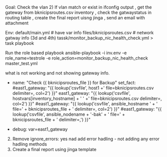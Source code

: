 


Goal: Check the vlan 2) If vlan match or exist in ifconfig output , get the gateway from bknicipsroutes.csv inventory , check the gatwaystatus in routing table , create the final report uisng jinga , send an email with attachment

Env: default/main.yml # have var info
  files/bknicipsroutes.csv # network gatway info (3d and 4th)
  tassk/monitor_backup_nic_health_check.yml > task playbook

Run the role based playbook
ansible-playbook -i inv.env -e role_name=testrole -e role_action=monitor_backup_nic_health_check master_test.yml

what is not working and not showing gateway info.
- name: "Check {{ bknicipsroutes_file }} for Backup"
  set_fact:
    #east1_gateway: "{{ lookup('csvfile', host1 +' file=bknicipsroutes.csv delimiter=, col=2') }}"
    east1_gateway: "{{ lookup('csvfile', hostvars[inventory_hostname] + ' ' +' file=bknicipsroutes.csv delimiter=, col=2') }}"
    #east1_gateway: "{{ lookup('csvfile', ansible_hostname ' + ' file=' + bknicipsroutes_file + ' delimiter=, col=2') }}"
    #east1_gateway: "{{ lookup('csvfile', ansible_nodename + '-bak' + ' file=' + bknicipsroutes_file + ' delimiter=,') }}"

- debug: var=east1_gateway

2) Remove ignore_errors: yes nad add error hadling - not adding any error hadling methods 
3) Create a final report using jinga template




